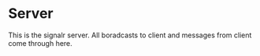 
# Server

This is the signalr server. All boradcasts to client and messages from client come through here.

